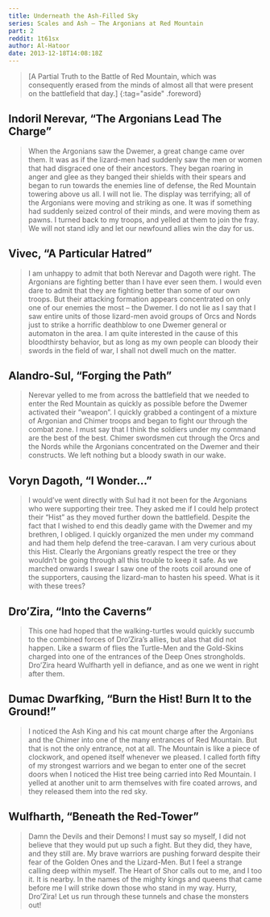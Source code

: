```yaml
---
title: Underneath the Ash-Filled Sky
series: Scales and Ash – The Argonians at Red Mountain
part: 2
reddit: 1t61sx
author: Al-Hatoor
date: 2013-12-18T14:08:18Z
---
```


> \[A Partial Truth to the Battle of Red Mountain, which was consequently erased
> from the minds of almost all that were present on the battlefield that day.\]
{:tag="aside" .foreword}

## Indoril Nerevar, “The Argonians Lead The Charge”

> When the Argonians saw the Dwemer, a great change came over them. It was as
> if the lizard-men had suddenly saw the men or women that had disgraced one of
> their ancestors. They began roaring in anger and glee as they banged their
> shields with their spears and began to run towards the enemies line of
> defense, the Red Mountain towering above us all. I will not lie. The display
> was terrifying; all of the Argonians were moving and striking as one. It was
> if something had suddenly seized control of their minds, and were moving them
> as pawns. I turned back to my troops, and yelled at them to join the fray. We
> will not stand idly and let our newfound allies win the day for us.

## Vivec, “A Particular Hatred”

> I am unhappy to admit that both Nerevar and Dagoth were right. The Argonians
> are fighting better than I have ever seen them. I would even dare to admit
> that they are fighting better than some of our own troops. But their attacking
> formation appears concentrated on only one of our enemies the most – the
> Dwemer. I do not lie as I say that I saw entire units of those lizard-men
> avoid groups of Orcs and Nords just to strike a horrific deathblow to one
> Dwemer general or automaton in the area. I am quite interested in the cause of
> this bloodthirsty behavior, but as long as my own people can bloody their
> swords in the field of war, I shall not dwell much on the matter.

## Alandro-Sul, “Forging the Path”

> Nerevar yelled to me from across the battlefield that we needed to enter the
> Red Mountain as quickly as possible before the Dwemer activated their
> “weapon”. I quickly grabbed a contingent of a mixture of Argonian and Chimer
> troops and began to fight our through the combat zone. I must say that I think
> the soldiers under my command are the best of the best. Chimer swordsmen cut
> through the Orcs and the Nords while the Argonians concentrated on the Dwemer
> and their constructs. We left nothing but a bloody swath in our wake.

## Voryn Dagoth, “I Wonder…”

> I would’ve went directly with Sul had it not been for the Argonians who were
> supporting their tree. They asked me if I could help protect their “Hist” as
> they moved further down the battlefield. Despite the fact that I wished to end
> this deadly game with the Dwemer and my brethren, I obliged. I quickly
> organized the men under my command and had them help defend the tree-caravan.
> I am very curious about this Hist. Clearly the Argonians greatly respect the
> tree or they wouldn’t be going through all this trouble to keep it safe. As we
> marched onwards I swear I saw one of the roots coil around one of the
> supporters, causing the lizard-man to hasten his speed. What is it with these
> trees?

## Dro’Zira, “Into the Caverns”

> This one had hoped that the walking-turtles would quickly succumb to the
> combined forces of Dro’Zira’s allies, but alas that did not happen. Like a
> swarm of flies the Turtle-Men and the Gold-Skins charged into one of the
> entrances of the Deep Ones strongholds. Dro’Zira heard Wulfharth yell in
> defiance, and as one we went in right after them.

## Dumac Dwarfking, “Burn the Hist! Burn It to the Ground!”

> I noticed the Ash King and his cat mount charge after the Argonians and the
> Chimer into one of the many entrances of Red Mountain. But that is not the
> only entrance, not at all. The Mountain is like a piece of clockwork, and
> opened itself whenever we pleased. I called forth fifty of my strongest
> warriors and we began to enter one of the secret doors when I noticed the Hist
> tree being carried into Red Mountain. I yelled at another unit to arm
> themselves with fire coated arrows, and they released them into the red sky.

## Wulfharth, “Beneath the Red-Tower”

> Damn the Devils and their Demons! I must say so myself, I did not believe
> that they would put up such a fight. But they did, they have, and they still
> are. My brave warriors are pushing forward despite their fear of the Golden
> Ones and the Lizard-Men. But I feel a strange calling deep within myself. The
> Heart of Shor calls out to me, and I too it. It is nearby. In the names of the
> mighty kings and queens that came before me I will strike down those who stand
> in my way. Hurry, Dro’Zira! Let us run through these tunnels and chase the
> monsters out!
